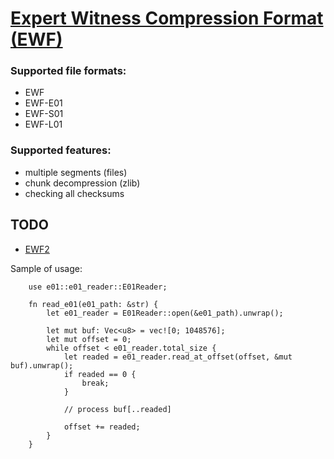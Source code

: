 # [Expert Witness Compression Format (EWF)](https://github.com/libyal/libewf/blob/main/documentation/Expert%20Witness%20Compression%20Format%20(EWF).asciidoc)

### Supported file formats:

* EWF
* EWF-E01
* EWF-S01
* EWF-L01

### Supported features:
* multiple segments (files)
* chunk decompression (zlib)
* checking all checksums


## TODO
* [EWF2](https://github.com/libyal/libewf/blob/main/documentation/Expert%20Witness%20Compression%20Format%202%20(EWF2).asciidoc)

Sample of usage:
```
    use e01::e01_reader::E01Reader;

    fn read_e01(e01_path: &str) {
        let e01_reader = E01Reader::open(&e01_path).unwrap();

        let mut buf: Vec<u8> = vec![0; 1048576];
        let mut offset = 0;
        while offset < e01_reader.total_size {
            let readed = e01_reader.read_at_offset(offset, &mut buf).unwrap();
            if readed == 0 {
                break;
            }

            // process buf[..readed]

            offset += readed;
        }
    }

```